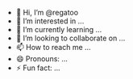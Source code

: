 - 👋 Hi, I’m @regatoo
- 👀 I’m interested in ...
- 🌱 I’m currently learning ...
- 💞️ I’m looking to collaborate on ...
- 📫 How to reach me ...
- 😄 Pronouns: ...
- ⚡ Fun fact: ...

<!---
regatoo/regatoo is a ✨ special ✨ repository because its `README.md` (this file) appears on your GitHub profile.
You can click the Preview link to take a look at your changes.
--->
